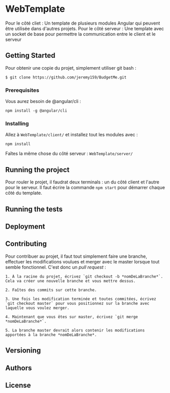 # WebTemplate

Pour le côté cliet : Un template de plusieurs modules Angular qui peuvent être utilisée dans d'autres projets.
Pour le côté serveur : Une template avec un socket de base pour permettre la communication entre le client et le serveur

## Getting Started

Pour obtenir une copie du projet, simplement utiliser git bash :

```
$ git clone https://github.com/jeremy159/BudgetMe.git
```

### Prerequisites

Vous aurez besoin de @angular/cli :
```
npm install -g @angular/cli
```

### Installing

Allez à `WebTemplate/client/` et installez tout les modules avec :
```
npm install
```

Faîtes la même chose du côté serveur : `WebTemplate/server/`

## Running the project

Pour rouler le projet, il faudrat deux terminals : un du côté client et l'autre pour le serveur.
Il faut écrire la commande `npm start` pour démarrer chaque côté du template.

## Running the tests


## Deployment

## Contributing

Pour contribuer au projet, il faut tout simplement faire une branche, effectuer les modifications voulues et merger avec le master lorsque tout semble fonctionnel. C'est donc un *pull request* :

```
1. À la racine du projet, écrivez `git checkout -b *nomDeLaBranche*`. Cela va créer une nouvelle branche et vous mettre dessus.

2. Faîtes des commits sur cette branche.

3. Une fois les modification terminée et toutes commitées, écrivez `git checkout master` pour vous positionnez sur la branche avec laquelle vous voulez merger.

4. Maintenant que vous êtes sur master, écrivez `git merge *nomDeLaBranche*`.

5. La branche master devrait alors contenir les modifications apportées à la branche *nomDeLaBranche*.
```

## Versioning

## Authors

## License

